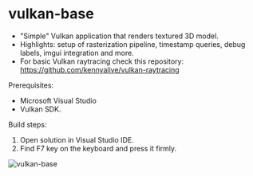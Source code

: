 # vulkan-base

* "Simple" Vulkan application that renders textured 3D model.
* Highlights: setup of rasterization pipeline, timestamp queries, debug labels, imgui integration and more.
* For basic Vulkan raytracing check this repository: https://github.com/kennyalive/vulkan-raytracing

Prerequisites:
* Microsoft Visual Studio
* Vulkan SDK.

Build steps: 

1. Open solution in Visual Studio IDE.
2. Find F7 key on the keyboard and press it firmly.

![vulkan-base](https://user-images.githubusercontent.com/4964024/64047691-c812e280-cb6f-11e9-8f26-76c4ee8860cd.png)
